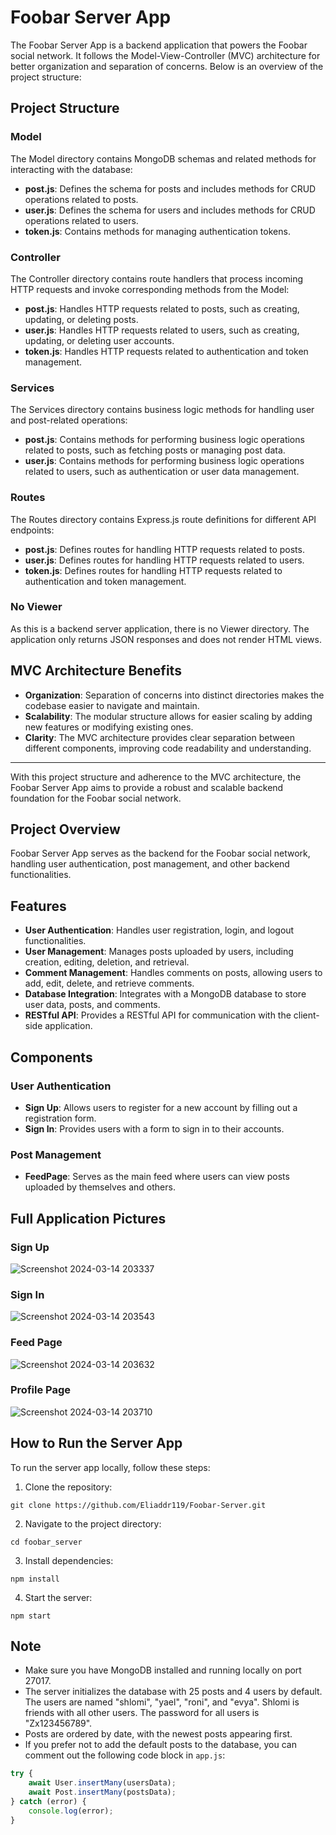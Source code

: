 # Foobar Server App

The Foobar Server App is a backend application that powers the Foobar social network. It follows the Model-View-Controller (MVC) architecture for better organization and separation of concerns. Below is an overview of the project structure:

## Project Structure

### Model

The Model directory contains MongoDB schemas and related methods for interacting with the database:

- **post.js**: Defines the schema for posts and includes methods for CRUD operations related to posts.
- **user.js**: Defines the schema for users and includes methods for CRUD operations related to users.
- **token.js**: Contains methods for managing authentication tokens.

### Controller

The Controller directory contains route handlers that process incoming HTTP requests and invoke corresponding methods from the Model:

- **post.js**: Handles HTTP requests related to posts, such as creating, updating, or deleting posts.
- **user.js**: Handles HTTP requests related to users, such as creating, updating, or deleting user accounts.
- **token.js**: Handles HTTP requests related to authentication and token management.

### Services

The Services directory contains business logic methods for handling user and post-related operations:

- **post.js**: Contains methods for performing business logic operations related to posts, such as fetching posts or managing post data.
- **user.js**: Contains methods for performing business logic operations related to users, such as authentication or user data management.

### Routes

The Routes directory contains Express.js route definitions for different API endpoints:

- **post.js**: Defines routes for handling HTTP requests related to posts.
- **user.js**: Defines routes for handling HTTP requests related to users.
- **token.js**: Defines routes for handling HTTP requests related to authentication and token management.

### No Viewer

As this is a backend server application, there is no Viewer directory. The application only returns JSON responses and does not render HTML views.

## MVC Architecture Benefits

- **Organization**: Separation of concerns into distinct directories makes the codebase easier to navigate and maintain.
- **Scalability**: The modular structure allows for easier scaling by adding new features or modifying existing ones.
- **Clarity**: The MVC architecture provides clear separation between different components, improving code readability and understanding.

---

With this project structure and adherence to the MVC architecture, the Foobar Server App aims to provide a robust and scalable backend foundation for the Foobar social network.

## Project Overview

Foobar Server App serves as the backend for the Foobar social network, handling user authentication, post management, and other backend functionalities.

## Features

- **User Authentication**: Handles user registration, login, and logout functionalities.
- **User Management**: Manages posts uploaded by users, including creation, editing, deletion, and retrieval.
- **Comment Management**: Handles comments on posts, allowing users to add, edit, delete, and retrieve comments.
- **Database Integration**: Integrates with a MongoDB database to store user data, posts, and comments.
- **RESTful API**: Provides a RESTful API for communication with the client-side application.

## Components

### User Authentication

- **Sign Up**: Allows users to register for a new account by filling out a registration form.
- **Sign In**: Provides users with a form to sign in to their accounts.

### Post Management

- **FeedPage**: Serves as the main feed where users can view posts uploaded by themselves and others.

## Full Application Pictures

### Sign Up

![Screenshot 2024-03-14 203337](https://github.com/Eliaddr119/Foobar-Server/assets/113431442/35285dae-6193-4d3d-8071-187188bdc135)

### Sign In

![Screenshot 2024-03-14 203543](https://github.com/Eliaddr119/Foobar-Server/assets/113431442/4696b54a-f3e1-4fe7-afe6-ac0228d5b5fb)


### Feed Page

![Screenshot 2024-03-14 203632](https://github.com/Eliaddr119/Foobar-Server/assets/113431442/08494e00-d613-4768-a2d9-e1a5900f5128)


### Profile Page

![Screenshot 2024-03-14 203710](https://github.com/Eliaddr119/Foobar-Server/assets/113431442/442e5532-6403-47ca-9402-99813c3ffafc)


## How to Run the Server App

To run the server app locally, follow these steps:

1. Clone the repository:

```
git clone https://github.com/Eliaddr119/Foobar-Server.git
```

2. Navigate to the project directory:

```
cd foobar_server
```

3. Install dependencies:

```
npm install
```

4. Start the server:

```
npm start
```

## Note

- Make sure you have MongoDB installed and running locally on port 27017.
- The server initializes the database with 25 posts and 4 users by default. The users are named "shlomi", "yael", "roni", and "evya". Shlomi is friends with all other users. The password for all users is "Zx123456789".
- Posts are ordered by date, with the newest posts appearing first.
- If you prefer not to add the default posts to the database, you can comment out the following code block in `app.js`:

```javascript
try {
    await User.insertMany(usersData);
    await Post.insertMany(postsData);
} catch (error) {
    console.log(error);
}
```
